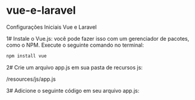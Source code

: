 # vue-e-laravel
Configurações Iniciais Vue e Laravel

1#
Instale o Vue.js: você pode fazer isso com um gerenciador de pacotes, como o NPM.
Execute o seguinte comando no terminal:
```sh
npm install vue
```
2#
Crie um arquivo app.js em sua pasta de recursos js:

/resources/js/app.js

3#
Adicione o seguinte código em seu arquivo app.js:


